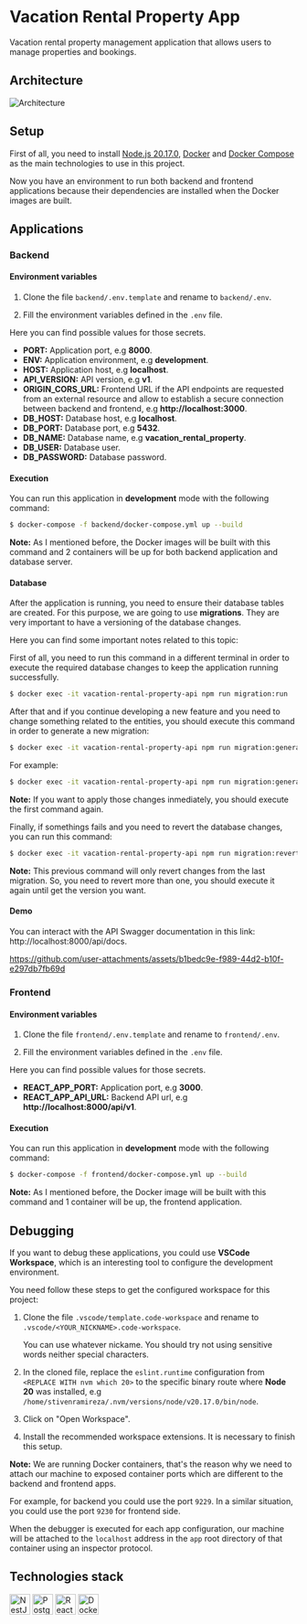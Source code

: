 # Vacation Rental Property App

Vacation rental property management application that allows users to manage properties and bookings.

## Architecture

![Architecture](https://github.com/user-attachments/assets/8428dd31-9f4d-4515-966a-aca208e5cc56)

## Setup

First of all, you need to install [Node.js 20.17.0](https://nodejs.org), [Docker](https://www.docker.com) and [Docker Compose](https://docs.docker.com/compose) as the main technologies to use in this project.

Now you have an environment to run both backend and frontend applications because their dependencies are installed when the Docker images are built.

## Applications

### Backend

#### Environment variables

1. Clone the file `backend/.env.template` and rename to `backend/.env`.

2. Fill the environment variables defined in the `.env` file.

Here you can find possible values for those secrets.

- **PORT:** Application port, e.g **8000**.
- **ENV:** Application environment, e.g **development**.
- **HOST:** Application host, e.g **localhost**.
- **API_VERSION:** API version, e.g **v1**.
- **ORIGIN_CORS_URL:** Frontend URL if the API endpoints are requested from an external resource and allow to establish a secure connection between backend and frontend, e.g **http://localhost:3000**.
- **DB_HOST:** Database host, e.g **localhost**.
- **DB_PORT:** Database port, e.g **5432**.
- **DB_NAME:** Database name, e.g **vacation_rental_property**.
- **DB_USER:** Database user.
- **DB_PASSWORD:** Database password.

#### Execution

You can run this application in **development** mode with the following command:

```bash
$ docker-compose -f backend/docker-compose.yml up --build
```

**Note:** As I mentioned before, the Docker images will be built with this command and 2 containers will be up for both backend application and database server.

#### Database

After the application is running, you need to ensure their database tables are created. For this purpose, we are going to use **migrations**. They are very important to have a versioning of the database changes.

Here you can find some important notes related to this topic:

First of all, you need to run this command in a different terminal in order to execute the required database changes to keep the application running successfully.

```bash
$ docker exec -it vacation-rental-property-api npm run migration:run
```

After that and if you continue developing a new feature and you need to change something related to the entities, you should execute this command in order to generate a new migration:

```bash
$ docker exec -it vacation-rental-property-api npm run migration:generate ./app/src/migrations/<MIGRATION_NAME>
```

For example:

```bash
$ docker exec -it vacation-rental-property-api npm run migration:generate ./app/src/migrations/addStatusColumnToBookingEntity
```

**Note:** If you want to apply those changes inmediately, you should execute the first command again.

Finally, if somethings fails and you need to revert the database changes, you can run this command:

```bash
$ docker exec -it vacation-rental-property-api npm run migration:revert
```

**Note:** This previous command will only revert changes from the last migration. So, you need to revert more than one, you should execute it again until get the version you want.

#### Demo

You can interact with the API Swagger documentation in this link: http://localhost:8000/api/docs.

https://github.com/user-attachments/assets/b1bedc9e-f989-44d2-b10f-e297db7fb69d

### Frontend

#### Environment variables

1. Clone the file `frontend/.env.template` and rename to `frontend/.env`.

2. Fill the environment variables defined in the `.env` file.

Here you can find possible values for those secrets.

- **REACT_APP_PORT:** Application port, e.g **3000**.
- **REACT_APP_API_URL:** Backend API url, e.g **http://localhost:8000/api/v1**.

#### Execution

You can run this application in **development** mode with the following command:

```bash
$ docker-compose -f frontend/docker-compose.yml up --build
```

**Note:** As I mentioned before, the Docker image will be built with this command and 1 container will be up, the frontend application.

## Debugging

If you want to debug these applications, you could use **VSCode Workspace**, which is an interesting tool to configure the development environment.

You need follow these steps to get the configured workspace for this project:

1. Clone the file `.vscode/template.code-workspace` and rename to `.vscode/<YOUR_NICKNAME>.code-workspace`.

    You can use whatever nickame. You should try not using sensitive words neither special characters.

2. In the cloned file, replace the `eslint.runtime` configuration from `<REPLACE WITH nvm which 20>` to the specific binary route where **Node 20** was installed, e.g `/home/stivenramireza/.nvm/versions/node/v20.17.0/bin/node`.

3. Click on "Open Workspace".

3. Install the recommended workspace extensions. It is necessary to finish this setup.

**Note:** We are running Docker containers, that's the reason why we need to attach our machine to exposed container ports which are different to the backend and frontend apps.

For example, for backend you could use the port `9229`. In a similar situation, you could use the port `9230` for frontend side.

When the debugger is executed for each app configuration, our machine will be attached to the `localhost` address in the `app` root directory of that container using an inspector protocol.

## Technologies stack

<p align="left">
<a href="https://nestjs.com/" target="_blank" rel="noreferrer"><img src="https://raw.githubusercontent.com/danielcranney/readme-generator/main/public/icons/skills/nestjs-colored.svg" width="36" height="36" alt="NestJS" /></a>
<a href="https://www.postgresql.org/" target="_blank" rel="noreferrer"><img src="https://raw.githubusercontent.com/danielcranney/readme-generator/main/public/icons/skills/postgresql-colored.svg" width="36" height="36" alt="PostgreSQL" /></a>
<a href="https://react.dev/" target="_blank" rel="noreferrer"><img src="https://raw.githubusercontent.com/danielcranney/readme-generator/main/public/icons/skills/react-colored.svg" width="36" height="36" alt="React" /></a>
<a href="https://www.docker.com/" target="_blank" rel="noreferrer"><img src="https://raw.githubusercontent.com/danielcranney/readme-generator/main/public/icons/skills/docker-colored.svg" width="36" height="36" alt="Docker" /></a>
</p>
